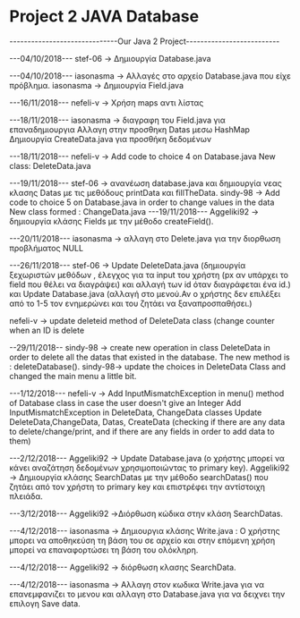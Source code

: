 # Project 2 JAVA Database
------------------------------Our Java 2 Project--------------------------


---04/10/2018---
stef-06 -> Δημιουργία Database.java

---04/10/2018---
iasonasma -> Αλλαγές στο αρχείο Database.java που είχε πρόβλημα.
iasonasma -> Δημιουργία Field.java

---16/11/2018---
nefeli-v -> Χρήση maps αντι λίστας

---18/11/2018---
iasonasma -> διαγραφη του Field.java για επαναδημιουργια
Αλλαγη στην προσθηκη Datas μεσω HashMap
Δημιουργία CreateData.java για προσθήκη δεδομένων

---18/11/2018---
nefeli-v -> Add code to choice 4 on Database.java
            New class: DeleteData.java
           
---19/11/2018---
stef-06 -> ανανέωση database.java και δημιουργία νεας κλασης Datas με τις μεθόδους printData και fillTheData.
sindy-98 -> Add code to choice 5 on Database.java in order to change values in the data
            New class formed : ChangeData.java
---19/11/2018---
Aggeliki92 -> δημιουργία κλάσης Fields με την μέθοδο createField(). 

---20/11/2018---
iasonasma -> αλλαγη στο Delete.java για την διορθωση προβλήματος NULL

---26/11/2018---
stef-06 -> Update DeleteData.java (δημιουργία ξεχωριστών μεθόδων , έλεγχος για τα input του χρήστη (px αν υπάρχει το field που θέλει να διαγράψει) και αλλαγή των id  όταν διαγράφεται ένα id.) 
           και Update Database.java (αλλαγή στο μενού.Αν ο χρήστης δεν επιλέξει από το 1-5 τον ενημερώνει και του ζητάει να ξαναπροσπαθήσει.)

nefeli-v -> update deleteid method of DeleteData class (change counter when an ID is delete


--29/11/2018--
sindy-98 -> create new operation in class DeleteData in order to delete all the datas that existed in the database. The new method is : deleteDatabase().
sindy-98-> update the choices in DeleteData Class and changed the main menu a little bit.

---1/12/2018---
nefeli-v -> Add InputMismatchException in menu() method of Database class in case the user doesn't give an Integer
            Add InputMismatchException in DeleteData, ChangeData classes
            Update DeleteData,ChangeData, Datas, CreateData (checking if there are any data to delete/change/print, and if there are any             fields in order to add data to them)
            
 ---2/12/2018---
Aggeliki92 -> Update Database.java (ο χρήστης μπορεί να κάνει αναζάτηση δεδομένων χρησιμοποιώντας το primary key).
Aggeliki92 -> Δημιουργία κλάσης SearchDatas με την μέθοδο searchDatas() που ζητάει από τον χρήστη το primary key και επιστρέφει την αντίστοιχη πλειάδα.

---3/12/2018---
Aggeliki92 ->Διόρθωση κώδικα στην κλάση SearchDatas.


---4/12/2018---
iasonasma -> Δημιουργια κλάσης Write.java : Ο χρήστης μπορει να αποθηκεύση τη βάση του σε αρχείο και στην επόμενη χρήση μπορεί να επαναφορτώσει τη βάση του ολόκληρη.

---4/12/2018---
Aggeliki92 -> διόρθωση κλασης SearchData. 

---4/12/2018---
iasonasma -> Αλλαγη στον κωδικα Write.java για να επανεμφανιζει το μενου και αλλαγη στο Database.java για να δειχνει την επιλογη Save data.
